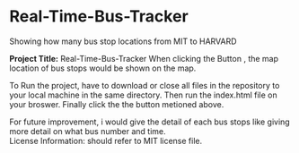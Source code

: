 # Real-Time-Bus-Tracker
Showing how many bus stop locations from MIT to HARVARD

**Project Title:** Real-Time-Bus-Tracker
When clicking the Button <Show Stops Between MIT and HARVARD>, the map location of bus stops would be shown on the map.
  
To Run the project, have to download or close all files in the repository to your local machine in the same directory. Then run the index.html file on your broswer. 
Finally click the the button metioned above.
  
For future improvement, i would give the detail of each bus stops like giving more detail on what bus number and time.  
License Information: should refer to MIT license file.

